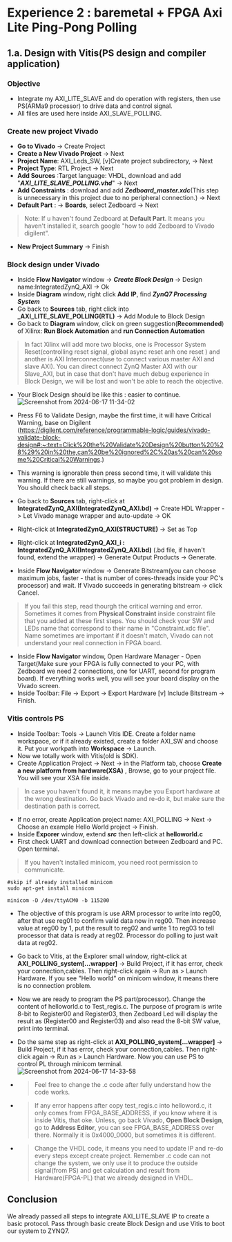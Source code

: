# Experience 2 :  baremetal + FPGA Axi Lite Ping-Pong Polling 
## 1.a. Design with Vitis(PS design and compiler application)
### Objective
- Integrate my AXI_LITE_SLAVE and do operation with registers, then use PS(ARMa9 processor) to drive data and control signal.
- All files are used here inside AXI_SLAVE_POLLING. 

### Create new project Vivado
- **Go to Vivado** -> Create Project
- **Create a New Vivado Project** -> Next
- **Project Name**: AXI_Leds_SW, [v]Create project subdirectory, -> Next
- **Project Type**: RTL Project -> Next
- **Add Sources** :Target language: VHDL, download and add "**_AXI_LITE_SLAVE_POLLING.vhd_**" -> Next
- **Add Constraints** : download and add **_Zedboard_master.xdc_**(This step is unnecessary in this project due to no peripheral connection.) -> Next
- **Default Part** : -> **Boards**, select Zedboard -> Next
> Note: If u haven't found Zedboard at **Default Part**. It means you haven't installed it, search google "how to add Zedboard to Vivado digilent".
- **New Project Summary** -> Finish


### Block design under Vivado
- Inside **Flow Navigator** window -> **_Create Block Design_** -> Design name:IntegratedZynQ_AXI -> Ok
- Inside **Diagram** window, right click **Add IP**, find **_ZynQ7 Processing System_**
- Go back to **Sources** tab, right click into **_AXI_LITE_SLAVE_POLLING(RTL)** -> Add Module to Block Design
- Go back to **Diagram** window, click on green suggestion(**Recommended**) of Xilinx: **Run Block Automation** and **run Connection Automation**
> In fact Xilinx will add more two blocks, one is Processor System Reset(controlling reset signal, global async reset anh one reset ) and another is AXI Interconnect(use to connect various master AXI and slave AXI). You can direct connect ZynQ Master AXI with our Slave_AXI, but in case that don't have much debug experience in Block Design, we will be lost and won't be able to reach the objective.
- Your Block Design should be like this : easier to continue.
![Screenshot from 2024-06-17 11-34-02](https://github.com/angerpro1411/TECTONIC/assets/166725219/5b960676-2660-4d19-aa4d-5421ea56d082)

- Press F6 to Validate Design, maybe the first time, it will have Critical Warning, base on Digilent (https://digilent.com/reference/programmable-logic/guides/vivado-validate-block-design#:~:text=Click%20the%20Validate%20Design%20button%20%28%29%20in%20the,can%20be%20ignored%2C%20as%20can%20some%20Critical%20Warnings.)
- This warning is ignorable then press second time, it will validate this warning. If there are still warnings, so maybe you got problem in design. You should check back all steps.
- Go back to **Sources** tab, right-click at **IntegratedZynQ_AXI(IntegratedZynQ_AXI.bd)** -> Create HDL Wrapper -> Let Vivado manage wrapper and auto-update -> OK
- Right-click at **IntegratedZynQ_AXI(STRUCTURE)** -> Set as Top
- Right-click at **IntegratedZynQ_AXI_i : IntegratedZynQ_AXI(IntegratedZynQ_AXI.bd)** (.bd file, if haven't found, extend the wrapper) -> Generate Output Products -> Generate.
- Inside **Flow Navigator** window -> Generate Bitstream(you can choose maximum jobs, faster - that is number of cores-threads inside your PC's processor) and wait. If Vivado succeeds in generating bitstream -> click Cancel.
> If you fail this step, read thourgh the critical warning and error. Sometimes it comes from **Physical Constraint** inside constraint file that you added at these first steps. You should check your SW and LEDs name that correspond to their name in "Constraint.xdc file". Name sometimes are important if it doesn't match, Vivado can not understand your real connection in FPGA board.
- Inside **Flow Navigator** window, Open Hardware Manager - Open Target(Make sure your FPGA is fully connected to your PC, with Zedboard we need 2 connections, one for UART, second for program board). If everything works well, you will see your board display on the Vivado screen.
- Inside Toolbar: File -> Export -> Export Hardware [v] Include Bitstream -> Finish.

### Vitis controls PS
- Inside Toolbar: Tools -> Launch Vitis IDE. Create a folder name workspace, or if it already existed, create a folder AXI_SW and choose it. Put your workpath into **Workspace** -> Launch.
- Now we totally work with Vitis(old is SDK).
- Create Application Project -> Next -> in the Platform tab, choose **Create a new platform from hardware(XSA)** , Browse, go to your project file. You will see your XSA file inside.
> In case you haven't found it, it means maybe you Export hardware at the wrong destination. Go back Vivado and re-do it, but make sure the destination path is correct.
- If no error, create Application project name: AXI_POLLING -> Next -> Choose an example Hello World project -> Finish.
- Inside **Exporer** window, extend **_src_** then left-click at **helloworld.c**
- First check UART and download connection between Zedboard and PC. Open terminal.
> If you haven't installed minicom, you need root permission to communicate.
```
#skip if already installed minicom
sudo apt-get install minicom

minicom -D /dev/ttyACM0 -b 115200
```
- The objective of this program is use ARM processor to write into reg00, after that use reg01 to confirm valid data now in reg00. Then increase value at reg00 by 1, put the result to reg02 and write 1 to reg03 to tell processor that data is ready at reg02. Processor do polling to just wait data at reg02.
- Go back to Vitis, at the Explorer small window, right-click at **AXI_POLLING_system[...wrapper]** -> Build Project, if it has error, check your connection,cables. Then right-click again -> Run as > Launch Hardware. If you see "Hello world" on minicom window, it means there is no connection problem.
- Now we are ready to program the PS part(processor). Change the content of helloworld.c to Test_regis.c. The purpose of program is write 8-bit to Register00 and Register03, then Zedboard Led will display the result as (Register00 and Register03) and also read the 8-bit SW value, print into terminal.
- Do the same step as right-click at **AXI_POLLING_system[...wrapper]** -> Build Project, if it has error, check your connection,cables. Then right-click again -> Run as > Launch Hardware. Now you can use PS to control PL through minicom terminal.
![Screenshot from 2024-06-17 14-33-58](https://github.com/angerpro1411/TECTONIC/assets/166725219/95a5f69f-7ba0-4c6f-915b-1d4eeab4dde2)

- > Feel free to change the .c code after fully understand how the code works.
- > If any error happens after copy test_regis.c into helloword.c, it only comes from FPGA_BASE_ADDRESS, if you know where it is inside Vitis, that oke. Unless, go back Vivado, **Open Block Design**, go to **Address Editor**, you can see FPGA_BASE_ADDRESS over there. Normally it is 0x4000_0000, but sometimes it is different.
- > Change the VHDL code, it means you need to update IP and re-do every steps except create project. Remember .c code can not change the system, we only use it to produce the outside signal(from PS) and get calculation and result from Hardware(FPGA-PL) that we already designed in VHDL.

## Conclusion
We already passed all steps to integrate AXI_LITE_SLAVE IP to create a basic protocol. Pass through basic create Block Design and use Vitis to boot our system to ZYNQ7.
